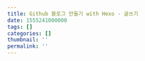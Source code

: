 ```yaml
---
title: Github 블로그 만들기 with Hexo - 글쓰기
date: 1555241000000
tags: []
categories: []
thumbnail: ''
permalink: ''
---
```


<!-- excerpt -->
<!-- toc -->